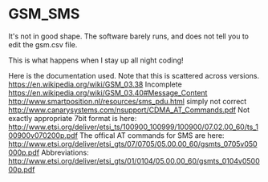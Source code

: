   # GSM_SMS
It's not in good shape.  The software barely runs, and does not tell you to edit the gsm.csv file.  

This is what happens when I stay up all night coding!

Here is the documentation used.  Note that this is scattered across versions.  
https://en.wikipedia.org/wiki/GSM_03.38 Incomplete
https://en.wikipedia.org/wiki/GSM_03.40#Message_Content
http://www.smartposition.nl/resources/sms_pdu.html simply not correct
http://www.canarysystems.com/nsupport/CDMA_AT_Commands.pdf Not exactly appropriate
7bit format is here:
http://www.etsi.org/deliver/etsi_ts/100900_100999/100900/07.02.00_60/ts_100900v070200p.pdf
The offical AT commands for SMS are here:
http://www.etsi.org/deliver/etsi_gts/07/0705/05.00.00_60/gsmts_0705v050000p.pdf
Abbreviations: http://www.etsi.org/deliver/etsi_gts/01/0104/05.00.00_60/gsmts_0104v050000p.pdf


